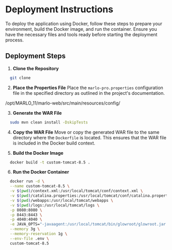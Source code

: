 
# Deployment Instructions

To deploy the application using Docker, follow these steps to prepare your environment, build the Docker image, and run the container. Ensure you have the necessary files and tools ready before starting the deployment process.


## Deployment Steps

1. **Clone the Repository**

```bash
  git clone
```
2. **Place the Properties File**
Place the `marlo-pro.properties` configuration file in the specified directory as outlined in the project's documentation.

/opt/MARLO_11/marlo-web/src/main/resources/config/

3. **Generate the WAR File**
```bash
  sudo mvn clean install -DskipTests
```
4. **Copy the WAR File**
Move or copy the generated WAR file to the same directory where the `Dockerfile` is located. This ensures that the WAR file is included in the Docker build context.

5. **Build the Docker Image**
```bash
  docker build -t custom-tomcat-8.5 .
```

6. **Run the Docker Container**
```bash
  docker run -d \
  --name custom-tomcat-8.5 \
  -v $(pwd)/context.xml:/usr/local/tomcat/conf/context.xml \
  -v $(pwd)/catalina.properties:/usr/local/tomcat/conf/catalina.properties \
  -v $(pwd)/webapps:/usr/local/tomcat/webapps \
  -v $(pwd)/logs:/usr/local/tomcat/logs \
  -p 8080:8080 \
  -p 8443:8443 \
  -p 4040:4040 \
  -e JAVA_OPTS="-javaagent:/usr/local/tomcat/bin/glowroot/glowroot.jar -Dcom.sun.management.jmxremote -Dcom.sun.management.jmxremote.port=9010 -Dcom.sun.management.jmxremote.ssl=false -Dcom.sun.management.jmxremote.authenticate=false -Xmx1024m -Xss4096k" \
  --memory 3g \
  --memory-reservation 1g \
  --env-file .env \
  custom-tomcat-8.5
```